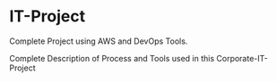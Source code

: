 # IT-Project
Complete Project using AWS and DevOps Tools.

Complete Description of Process and Tools used in this Corporate-IT-Project
